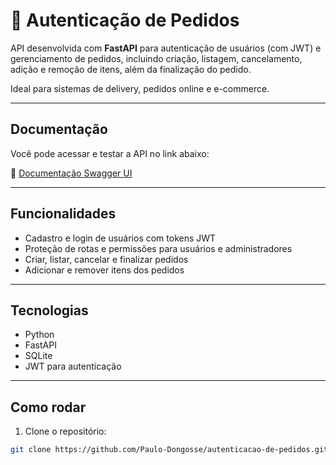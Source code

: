 # 🔐 Autenticação de Pedidos

API desenvolvida com **FastAPI** para autenticação de usuários (com JWT) e gerenciamento de pedidos, incluindo criação, listagem, cancelamento, adição e remoção de itens, além da finalização do pedido.

Ideal para sistemas de delivery, pedidos online e e-commerce.

---
## Documentação

Você pode acessar e testar a API no link abaixo:

🔗 [Documentação Swagger UI](https://autenticacao-de-pedidos.onrender.com/docs)

---

## Funcionalidades

- Cadastro e login de usuários com tokens JWT  
- Proteção de rotas e permissões para usuários e administradores  
- Criar, listar, cancelar e finalizar pedidos  
- Adicionar e remover itens dos pedidos  

---

## Tecnologias

- Python  
- FastAPI  
- SQLite  
- JWT para autenticação  

---

## Como rodar

1. Clone o repositório:  
```bash
git clone https://github.com/Paulo-Dongosse/autenticacao-de-pedidos.git
